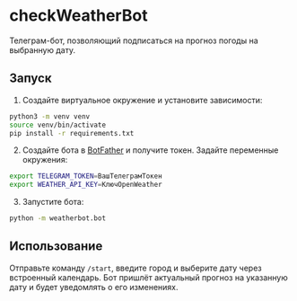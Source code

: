 # checkWeatherBot

Телеграм-бот, позволяющий подписаться на прогноз погоды на выбранную дату.

## Запуск

1. Создайте виртуальное окружение и установите зависимости:

```bash
python3 -m venv venv
source venv/bin/activate
pip install -r requirements.txt
```

2. Создайте бота в [BotFather](https://t.me/BotFather) и получите токен.
   Задайте переменные окружения:

```bash
export TELEGRAM_TOKEN=ВашТелеграмТокен
export WEATHER_API_KEY=КлючOpenWeather
```

3. Запустите бота:

```bash
python -m weatherbot.bot
```

## Использование

Отправьте команду `/start`, введите город и выберите дату через встроенный календарь.
Бот пришлёт актуальный прогноз на указанную дату и будет уведомлять о его изменениях.
